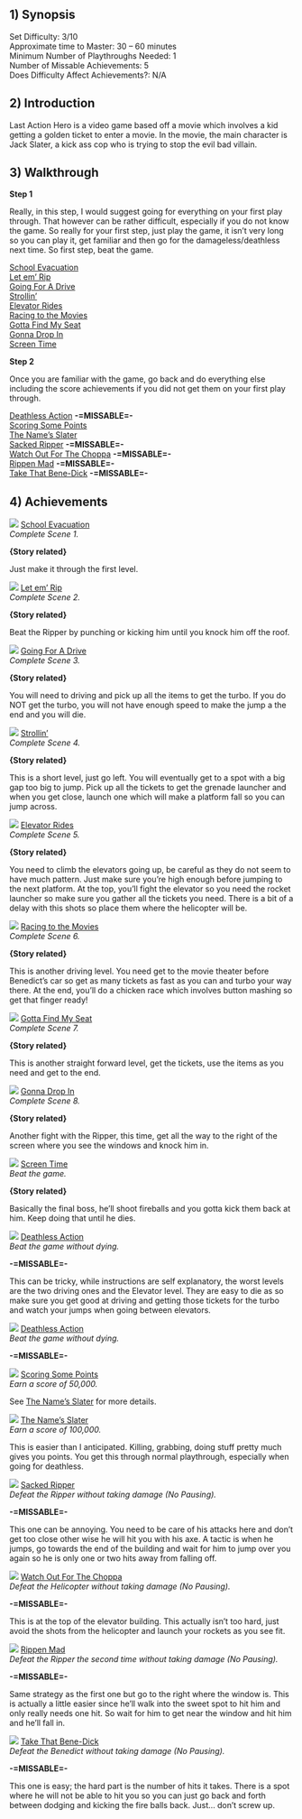 ## 1) Synopsis

Set Difficulty: 3/10  
Approximate time to Master: 30 – 60 minutes  
Minimum Number of Playthroughs Needed: 1  
Number of Missable Achievements: 5  
Does Difficulty Affect Achievements?: N/A

## 2) Introduction

Last Action Hero is a video game based off a movie which involves a kid getting a golden ticket to enter a movie. In the movie, the main character is Jack Slater, a kick ass cop who is trying to stop the evil bad villain.

## 3) Walkthrough

**Step 1**

Really, in this step, I would suggest going for everything on your first play through. That however can be rather difficult, especially if you do not know the game. So really for your first step, just play the game, it isn’t very long so you can play it, get familiar and then go for the damageless/deathless next time. So first step, beat the game. 

[School Evacuation]( https://retroachievements.org/achievement/95081)   
[Let em’ Rip]( https://retroachievements.org/achievement/95082)   
[Going For A Drive](https://retroachievements.org/achievement/95083)   
[Strollin’](https://retroachievements.org/achievement/95084)   
[Elevator Rides](https://retroachievements.org/achievement/95085)   
[Racing to the Movies](https://retroachievements.org/achievement/95086)   
[Gotta Find My Seat](https://retroachievements.org/achievement/95087)   
[Gonna Drop In](https://retroachievements.org/achievement/95088)   
[Screen Time](https://retroachievements.org/achievement/95089)   

**Step 2**

Once you are familiar with the game, go back and do everything else including the score achievements if you did not get them on your first play through.

[Deathless Action](https://retroachievements.org/achievement/95090)   **-=MISSABLE=-**   
[Scoring Some Points](https://retroachievements.org/achievement/95091)   
[The Name’s Slater](https://retroachievements.org/achievement/95092)   
[Sacked Ripper](https://retroachievements.org/achievement/95093)   **-=MISSABLE=-**   
[Watch Out For The Choppa](https://retroachievements.org/achievement/95094)   **-=MISSABLE=-**   
[Rippen Mad](httsp://retroachievements.org/achievement/95095)   **-=MISSABLE=-**   
[Take That Bene-Dick](httsp://retroachievements.org/achievement/95096)   **-=MISSABLE=-**  

## 4) Achievements

![](https://s3-eu-west-1.amazonaws.com/i.retroachievements.org/Badge/104714.png) [School Evacuation]( https://retroachievements.org/achievement/95081)   
_Complete Scene 1._

**{Story related}**

Just make it through the first level.

![](https://s3-eu-west-1.amazonaws.com/i.retroachievements.org/Badge/104715.png) [Let em’ Rip]( https://retroachievements.org/achievement/95082)   
_Complete Scene 2._

**{Story related}**

Beat the Ripper by punching or kicking him until you knock him off the roof.

![](https://s3-eu-west-1.amazonaws.com/i.retroachievements.org/Badge/104716.png) [Going For A Drive](https://retroachievements.org/achievement/95083)   
_Complete Scene 3._

**{Story related}**

You will need to driving and pick up all the items to get the turbo. If you do NOT get the turbo, you will not have enough speed to make the jump a the end and you will die.

![](https://s3-eu-west-1.amazonaws.com/i.retroachievements.org/Badge/104725.png) [Strollin’](https://retroachievements.org/achievement/95084)   
_Complete Scene 4._

**{Story related}**

This is a short level, just go left. You will eventually get to a spot with a big gap too big to jump. Pick up all the tickets to get the grenade launcher and when you get close, launch one which will make a platform fall so you can jump across.

![](https://s3-eu-west-1.amazonaws.com/i.retroachievements.org/Badge/104726.png) [Elevator Rides](https://retroachievements.org/achievement/95085)   
_Complete Scene 5._

**{Story related}**

You need to climb the elevators going up, be careful as they do not seem to have much pattern. Just make sure you’re high enough before jumping to the next platform. At the top, you’ll fight the elevator so you need the rocket launcher so make sure you gather all the tickets you need. There is a bit of a delay with this shots so place them where the helicopter will be.

![](https://s3-eu-west-1.amazonaws.com/i.retroachievements.org/Badge/104727.png) [Racing to the Movies](https://retroachievements.org/achievement/95086)   
_Complete Scene 6._

**{Story related}**

This is another driving level. You need get to the movie theater before Benedict’s car so get as many tickets as fast as you can and turbo your way there. At the end, you’ll do a chicken race which involves button mashing so get that finger ready!

![](https://s3-eu-west-1.amazonaws.com/i.retroachievements.org/Badge/104729.png) [Gotta Find My Seat](https://retroachievements.org/achievement/95087)   
_Complete Scene 7._

**{Story related}**

This is another straight forward level, get the tickets, use the items as you need and get to the end.

![](https://s3-eu-west-1.amazonaws.com/i.retroachievements.org/Badge/104730.png) [Gonna Drop In](https://retroachievements.org/achievement/95088)   
_Complete Scene 8._

**{Story related}**

Another fight with the Ripper, this time, get all the way to the right of the screen where you see the windows and knock him in.

![](https://s3-eu-west-1.amazonaws.com/i.retroachievements.org/Badge/104731.png) [Screen Time](https://retroachievements.org/achievement/95089)   
_Beat the game._

**{Story related}**

Basically the final boss, he’ll shoot fireballs and you gotta kick them back at him. Keep doing that until he dies.

![](https://s3-eu-west-1.amazonaws.com/i.retroachievements.org/Badge/104816.png) [Deathless Action](https://retroachievements.org/achievement/95090)   
_Beat the game without dying._

**-=MISSABLE=-**

This can be tricky, while instructions are self explanatory, the worst levels are the two driving ones and the Elevator level. They are easy to die as so make sure you get good at driving and getting those tickets for the turbo and watch your jumps when going between elevators.

![](https://s3-eu-west-1.amazonaws.com/i.retroachievements.org/Badge/104816.png) [Deathless Action](https://retroachievements.org/achievement/95090)   
_Beat the game without dying._

**-=MISSABLE=-**

![](https://s3-eu-west-1.amazonaws.com/i.retroachievements.org/Badge/104814.png) [Scoring Some Points](https://retroachievements.org/achievement/95091)   
_Earn a score of 50,000._

See [The Name’s Slater](https://retroachievements.org/achievement/95092)  for more details.

![](https://s3-eu-west-1.amazonaws.com/i.retroachievements.org/Badge/104815.png) [The Name’s Slater](https://retroachievements.org/achievement/95092)  
_Earn a score of 100,000._

This is easier than I anticipated. Killing, grabbing, doing stuff pretty much gives you points. You get this through normal playthrough, especially when going for deathless.

![](https://s3-eu-west-1.amazonaws.com/i.retroachievements.org/Badge/104817.png) [Sacked Ripper](https://retroachievements.org/achievement/95093)   
_Defeat the Ripper without taking damage (No Pausing)._

**-=MISSABLE=-**

This one can be annoying. You need to be care of his attacks here and don’t get too close other wise he will hit you with his axe. A tactic is when he jumps, go towards the end of the building and wait for him to jump over you again so he is only one or two hits away from falling off. 

![](https://s3-eu-west-1.amazonaws.com/i.retroachievements.org/Badge/104813.png) [Watch Out For The Choppa](https://retroachievements.org/achievement/95094)           
_Defeat the Helicopter without taking damage (No Pausing)._

**-=MISSABLE=-**

This is at the top of the elevator building. This actually isn’t too hard, just avoid the shots from the helicopter and launch your rockets as you see fit.

![](https://s3-eu-west-1.amazonaws.com/i.retroachievements.org/Badge/104811.png) [Rippen Mad](https://retroachievements.org/achievement/95095)   
_Defeat the Ripper the second time without taking damage (No Pausing)._

**-=MISSABLE=-**

Same strategy as the first one but go to the right where the window is. This is actually a little easier since he’ll walk into the sweet spot to hit him and only really needs one hit. So wait for him to get near the window and hit him and he’ll fall in.

![](https://s3-eu-west-1.amazonaws.com/i.retroachievements.org/Badge/104812.png) [Take That Bene-Dick](https://retroachievements.org/achievement/95096)  
_Defeat the Benedict without taking damage (No Pausing)._

**-=MISSABLE=-**

This one is easy; the hard part is the number of hits it takes. There is a spot where he will not be able to hit you so you can just go back and forth between dodging and kicking the fire balls back. Just… don’t screw up.
